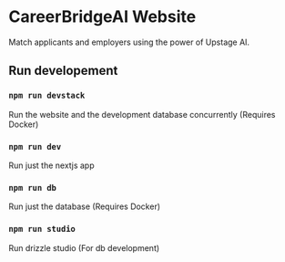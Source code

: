 # CareerBridgeAI Website

Match applicants and employers using the power of Upstage AI.

## Run developement

### `npm run devstack`

Run the website and the development database concurrently (Requires Docker)

### `npm run dev`

Run just the nextjs app

### `npm run db`

Run just the database (Requires Docker)

### `npm run studio`

Run drizzle studio (For db development)
